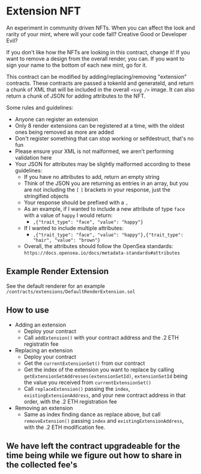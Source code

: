 # Extension NFT

An experiment in community driven NFTs. When you can affect the look and rarity of your mint, where will your code fall? Creative Good or Developer Evil?

If you don't like how the NFTs are looking in this contract, change it! If you want to remove
a design from the overall render, you can. If you want to sign your name to the bottom of each new mint,
go for it.

This contract can be modified by adding/replacing/removing "extension" contracts. These contracts are passed a tokenId and generateId, and return a chunk of XML that will be included in the overall `<svg />` image. It can also return a chunk of JSON for adding attributes to the NFT.

Some rules and guidelines:

- Anyone can register an extension
- Only 8 render extensions can be registered at a time, with the oldest ones being removed as more are added
- Don't register something that can stop working or selfdestruct, that's no fun
- Please ensure your XML is not malformed, we aren't performing validation here
- Your JSON for attributes may be slightly malformed according to these guidelines:
  - If you have no attributes to add, return an empty string
  - Think of the JSON you are returning as entries in an array, but you are not including the `[` `]` brackets in your response, just the stringified objects
  - Your response should be prefixed with a `,`
  - As an example, if I wanted to include a new attribute of type `face` with a value of `happy` I would return:
    - `,{"trait_type": "face", "value": "happy"}`
  - If I wanted to include multiple attributes:
    - `,{"trait_type": "face", "value": "happy"},{"trait_type": "hair", "value": "brown"}`
  - Overall, the attributes should follow the OpenSea standards: `https://docs.opensea.io/docs/metadata-standards#attributes`

## Example Render Extension

See the default renderer for an example `/contracts/extensions/DefaultRenderExtension.sol`

## How to use

- Adding an extension
  - Deploy your contract
  - Call `addExtension()` with your contract address and the .2 ETH registratin fee
- Replacing an extension
  - Deploy your contract
  - Get the `currentExtensionSet()` from our contract
  - Get the index of the extension you want to replace by calling `getExtensionSetAddresses(extensionSetId)`, `extensionSetId` being the value you received from `currentExtensionSet()`
  - Call `replaceExtension()` passing the `index`, `existingExtensionAddress`, and your new contract address in that order, with the .2 ETH registration fee
- Removing an extension
  - Same as index finding dance as replace above, but call `removeExtension()` passing `index` and `existingExtensionAddress`, with the .2 ETH modification fee.

## We have left the contract upgradeable for the time being while we figure out how to share in the collected fee's
